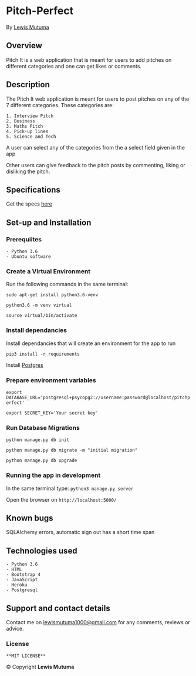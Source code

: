 # Pitch-Perfect

 By [Lewis Mutuma](https://mutumamutuma.github.io/Portfolio/)

## Overview

Pitch It is a web application that is meant for users to add pitches on different categories and one can get likes or comments.

## Description

The Pitch It web application is meant for users to post pitches on any of the 7 different categories. These categories are:

    1. Interview Pitch
    2. Business
    3. Maths Pitch
    4. Pick-up lines
    5. Science and Tech

A user can select any of the categories from the a select field given in the app

Other users can give feedback to the pitch posts by commenting, liking or disliking the pitch. 

## Specifications

Get the specs [here](https://github.com/MutumaMutuma/PitchPerfect/blob/master/specs.md)

## Set-up and Installation

### Prerequiites

    - Python 3.6
    - Ubuntu software

### Create a Virtual Environment

Run the following commands in the same terminal:

```sudo apt-get install python3.6-venv```

```python3.6 -m venv virtual```

```source virtual/bin/activate```

### Install dependancies

Install dependancies that will create an environment for the app to run

```pip3 install -r requirements```

Install [Postgres](https://www.postgresql.org/download/)

### Prepare environment variables

```export DATABASE_URL='postgresql+psycopg2://username:password@localhost/pitchperfect'```

```export SECRET_KEY='Your secret key'```

### Run Database Migrations

```python manage.py db init```

```python manage.py db migrate -m "initial migration"```

```python manage.py db upgrade```


### Running the app in development

In the same terminal type:
`python3 manage.py server`

Open the browser on `http://localhost:5000/`

## Known bugs

SQLAlchemy errors, automatic sign out has a short time span

## Technologies used

    - Python 3.6
    - HTML
    - Bootstrap 4
    - JavaScript
    - Heroku
    - Postgresql

## Support and contact details

Contact me on lewismutuma1000@gmail.com for any comments, reviews or advice.

### License

    **MIT LICENSE** 
&copy; Copyright **Lewis Mutuma**